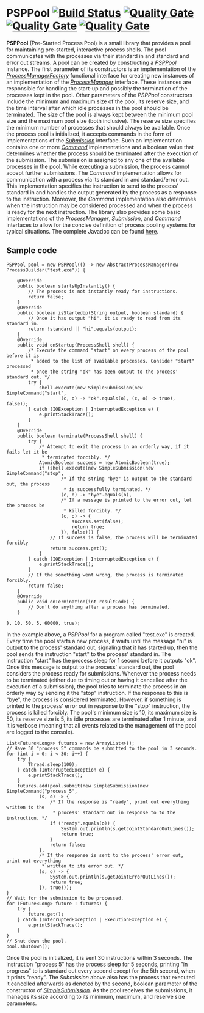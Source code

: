 # PSPPool [![Build Status](https://travis-ci.org/ViktorC/PSPPool.svg?branch=master)](https://travis-ci.org/ViktorC/PSPPool) [![Quality Gate](https://sonarqube.com/api/badges/gate?key=net.viktorc:pspp)](https://sonarqube.com/dashboard/index/net.viktorc:pspp) [![Quality Gate](https://sonarqube.com/api/badges/measure?key=net.viktorc:pspp&metric=coverage)](https://sonarqube.com/dashboard/index/net.viktorc:pspp) [![Quality Gate](https://sonarqube.com/api/badges/measure?key=net.viktorc:pspp&metric=ncloc)](https://sonarqube.com/dashboard/index/net.viktorc:pspp)
__PSPPool__ (Pre-Started Process Pool) is a small library that provides a pool for maintaining pre-started, interactive process shells. The pool communicates with the processes via their standard in and standard and error out streams. A pool can be created by constructing a [*PSPPool*](https://viktorc.github.io/PSPPool/net/viktorc/pspp/PSPPool) instance. The first parameter of its constructors is an implementation of the [*ProcessManagerFactory*](https://viktorc.github.io/PSPPool/net/viktorc/pspp/ProcessManagerFactory) functional interface for creating new instances of an implementation of the [*ProcessManager*](https://viktorc.github.io/PSPPool/net/viktorc/pspp/ProcessManager) interface. These instances are responsible for handling the start-up and possibly the termination of the processes kept in the pool. Other parameters of the *PSPPool* constructors include the minimum and maximum size of the pool, its reserve size, and the time interval after which idle processes in the pool should be terminated. The size of the pool is always kept between the minimum pool size and the maximum pool size (both inclusive). The reserve size specifies the minimum number of processes that should always be available. Once the process pool is initialized, it accepts commands in the form of implementations of the [*Submission*](https://viktorc.github.io/PSPPool/net/viktorc/pspp/Submission) interface. Such an implementation contains one or more [*Command*](https://viktorc.github.io/PSPPool/net/viktorc/pspp/Command) implementations and a boolean value that determines whether the process should be terminated after the execution of the submission. The submission is assigned to any one of the available processes in the pool. While executing a submission, the process cannot accept further submissions. The *Command* implementation allows for communication with a process via its standard in and standard/error out. This implementation specifies the instruction to send to the process' standard in and handles the output generated by the process as a response to the instruction. Moreover, the *Command* implementation also determines when the instruction may be considered processed and when the process is ready for the next instruction. The library also provides some basic implementations of the *ProcessManager*, *Submission*, and *Command* interfaces to allow for the concise definition of process pooling systems for typical situations. The complete Javadoc can be found [here](http://viktorc.github.io/PSPPool/).
## Sample code

	PSPPool pool = new PSPPool(() -> new AbstractProcessManager(new ProcessBuilder("test.exe")) {
		
		@Override
		public boolean startsUpInstantly() {
			// The process is not instantly ready for instructions.
			return false;
		}
		@Override
		public boolean isStartedUp(String output, boolean standard) {
			// Once it has output "hi", it is ready to read from its standard in.
			return !standard || "hi".equals(output);
		}
		@Override
		public void onStartup(ProcessShell shell) {
			/* Execute the command "start" on every process of the pool before it is 
			 * added to the list of available processes. Consider "start" processed 
			 * once the string "ok" has been output to the process' standard out. */
			try {
				shell.execute(new SimpleSubmission(new SimpleCommand("start",
						(c, o) -> "ok".equals(o), (c, o) -> true), false));
			} catch (IOException | InterruptedException e) {
				e.printStackTrace();
			}
		}
		@Override
		public boolean terminate(ProcessShell shell) {
			try {
				/* Attempt to exit the process in an orderly way, if it fails let it be 
				 * terminated forcibly. */
				AtomicBoolean success = new AtomicBoolean(true);
				if (shell.execute(new SimpleSubmission(new SimpleCommand("stop",
						/* If the string "bye" is output to the standard out, the process
						 * is successfully terminated. */
						(c, o) -> "bye".equals(o),
						/* If a message is printed to the error out, let the process be 
						 * killed forcibly. */
						(c, o) -> {
							success.set(false);
							return true;
						}), false))) {
					// If success is false, the process will be terminated forcibly
					return success.get();
				}
			} catch (IOException | InterruptedException e) {
				e.printStackTrace();
			}
			// If the something went wrong, the process is terminated forcibly.
			return false;
		}
		@Override
		public void onTermination(int resultCode) {
			// Don't do anything after a process has terminated.
		}
		
	}, 10, 50, 5, 60000, true);

In the example above, a *PSPPool* for a program called "test.exe" is created. Every time the pool starts a new process, it waits until the message "hi" is output to the process' standard out, signaling that it has started up, then the pool sends the instruction "start" to the process' standard in. The instruction "start" has the process 
sleep for 1 second before it outputs "ok". Once this message is output to the process' standard out, the pool considers the process ready for submissions. Whenever the process needs to be terminated (either due to timing out or having it cancelled after the execution of a submission), the pool tries to terminate the process in an orderly way by sending it the "stop" instruction. If the response to this is "bye", the process is considered terminated. However, if something is printed to the process' error out in response to the "stop" instruction, the process is killed forcibly. The pool's minimum size is 10, its maximum size is 50, its reserve size is 5, its idle processes are terminated after 1 minute, and it is verbose (meaning that all events related to the management of the pool are logged to the console).

	List<Future<Long>> futures = new ArrayList<>();
	// Have 30 "process 5" commands be submitted to the pool in 3 seconds.
	for (int i = 0; i < 30; i++) {
		try {
			Thread.sleep(100);
		} catch (InterruptedException e) {
			e.printStackTrace();
		}
		futures.add(pool.submit(new SimpleSubmission(new SimpleCommand("process 5",
				(s, o) -> {
					/* If the response is "ready", print out everything written to the 
					 * process' standard out in response to to the instruction. */
					if ("ready".equals(o)) {
						System.out.println(s.getJointStandardOutLines());
						return true;
					}
					return false;
				},
				/* If the response is sent to the process' error out, print out everything 
				 * written to its error out. */
				(s, o) -> {
					System.out.println(s.getJointErrorOutLines());
					return true;
				}), true)));
	}
	// Wait for the submission to be processed.
	for (Future<Long> future : futures) {
		try {
			future.get();
		} catch (InterruptedException | ExecutionException e) {
			e.printStackTrace();
		}
	}
	// Shut down the pool.
	pool.shutdown();

Once the pool is initialized, it is sent 30 instructions within 3 seconds. The instruction "process 5" has the process sleep for 5 seconds, printing "in progress" to is standard out every second except for the 5th second, when it prints "ready". The *Submission* above also has the process that executed it cancelled afterwards as denoted by the second, boolean parameter of the constructor of [*SimpleSubmission*](https://viktorc.github.io/PSPPool/net/viktorc/pspp/SimpleSubmission). As the pool receives the submissions, it manages its size according to its minimum, maximum, and reserve size parameters.
